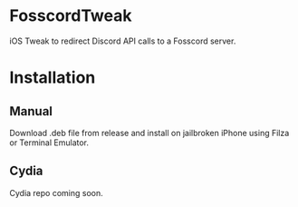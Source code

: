 # FosscordTweak
iOS Tweak to redirect Discord API calls to a Fosscord server.

# Installation
## Manual
Download .deb file from release and install on jailbroken iPhone using Filza or Terminal Emulator.
## Cydia
Cydia repo coming soon.

